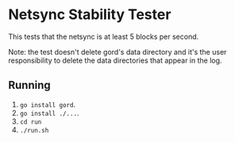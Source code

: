 # Netsync Stability Tester
This tests that the netsync is at least 5 blocks per second.

Note: the test doesn't delete gord's data directory and it's the user
responsibility to delete the data directories that appear in the log.

## Running
 1. `go install gord`.
 2. `go install ./...`.
 3. `cd run`
 4. `./run.sh`
 
